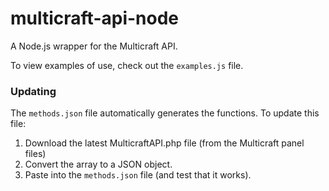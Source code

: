 # multicraft-api-node

A Node.js wrapper for the Multicraft API.

To view examples of use, check out the `examples.js` file.

### Updating

The `methods.json` file automatically generates the functions. To update this file:

1. Download the latest MulticraftAPI.php file (from the Multicraft panel files)
2. Convert the array to a JSON object.
3. Paste into the `methods.json` file (and test that it works).
